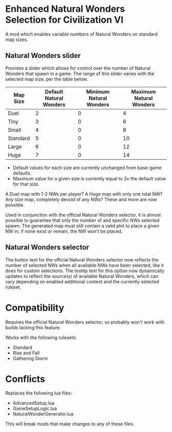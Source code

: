 # Enhanced Natural Wonders Selection for Civilization VI
A mod which enables variable numbers of Natural Wonders on standard map sizes.

## Natural Wonders slider
Provides a slider which allows for control over the number of Natural Wonders that spawn in a game. The range of this slider varies with the selected map size, per the table below. 

Map Size | Default Natural Wonders | Minimum Natural Wonders | Maximum Natural Wonders
-------- | ----------------------- | ----------------------- | -----------------------
Duel     | 2 | 0 | 4
Tiny     | 3 | 0 | 6
Small    | 4 | 0 | 8
Standard | 5 | 0 | 10
Large    | 6 | 0 | 12
Huge     | 7 | 0 | 14

- Default values for each size are currently unchanged from base-game defaults.
- Maximum value for a given size is currently equal to 2x the default value for that size.

A Duel map with 1-2 NWs per player? A Huge map with only one total NW? Any size map, completely devoid of any NWs? These and more are now possible.

Used in conjunction with the official Natural Wonders selector, it is almost possible to guarantee that only the number of and specific NWs selected spawn. The generated map must still contain a valid plot to place a given NW in; if none exist or remain, the NW won't be placed.

## Natural Wonders selector
The button text for the official Natural Wonders selector now reflects the number of selected NWs when all available NWs have been selected, like it does for custom selections. The tooltip text for this option now dynamically updates to reflect the source(s) of available Natural Wonders, which can vary depending on enabled additional content and the currently selected ruleset.

# Compatibility
Requires the official Natural Wonders selector, so probably won't work with builds lacking this feature.

Works with the following rulesets:
- Standard
- Rise and Fall
- Gathering Storm

# Conflicts
Replaces the following lua files:
- AdvancedSetup.lua
- GameSetupLogic.lua
- NaturalWonderGenerator.lua

This will break mods that make changes to any of these files.
